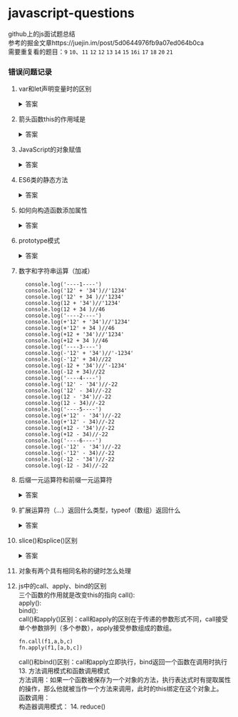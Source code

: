 # javascript-questions
github上的js面试题总结  
参考的掘金文章https://juejin.im/post/5d0644976fb9a07ed064b0ca  
需要重复看的题目：`9` `10`、`11` `12` `12` `13` `14` `15` `16i` `17` `18` `20` `21` `` `` 

### 错误问题记录
1. var和let声明变量时的区别  
    <details>
    <summary>答案</summary>
    <pre><code>
    二者都会被变量提升，但是var在创建时即被初始化，所以提前console会显示undefined，而let只会被创建不会初始化，  
    所以提前输出会显示ReferenceError（暂时性死区）
    </code></pre>
    </details>  

 2. 箭头函数this的作用域是  
    <details>
    <summary>答案</summary>
    <pre><code>
    this指向它定义时所在的上下文环境/对象，而不是使用时所在的对象，与普通函数不同
    </code></pre>
    </details>  
  3. JavaScript的对象赋值  
        <details>
        <summary>答案</summary>
        <pre><code>
        js的对象赋值是引用，即令a=b，修改一个a的值，同时b也会变化，因为使用的是同意内存空间
        </code></pre>
        </details>  
  4. ES6类的静态方法  
        <details>
        <summary>答案</summary>
        <pre><code>
        <strong>静态方法只存在创建他们的构造函数中</strong>  
        他的实例对象是访问不到的
        </code></pre>
        </details>  
  5. 如何向构造函数添加属性  
        <details>
        <summary>答案</summary>
        <pre><code>
           构造函数添加属性需要通过原型来实现
        </code></pre>
        </details>  
  6. prototype模式  
        <details>
        <summary>答案</summary>
        <pre><code>
           js中每一个构造函数都有一个prototype属性，它指向另一个对象，这个对象的所有属性和方法，都可以被构造函数所继承
        </code></pre>
        </details>  
   7. 数字和字符串运算（加减）  
   
            console.log('----1----')   
            console.log('12' + '34')//'1234'    
            console.log('12' + 34 )//'1234'   
            console.log(12 + '34')//'1234'   
            console.log(12 + 34 )//46   
            console.log('----2----')   
            console.log(+'12' + '34')//'1234'   
            console.log(+'12' + 34 )//46   
            console.log(+12 + '34')//'1234'   
            console.log(+12 + 34 )//46   
            console.log('----3----')   
            console.log(-'12' + '34')//'-1234'   
            console.log(-'12' + 34)//22   
            console.log(-12 + '34')//'-1234'   
            console.log(-12 + 34)//22   
            console.log('----4----')   
            console.log('12' - '34')//-22   
            console.log('12' - 34)//-22   
            console.log(12 - '34')//-22   
            console.log(12 - 34)//-22   
            console.log('----5----')   
            console.log(+'12' - '34')//-22   
            console.log(+'12' - 34)//-22   
            console.log(+12 - '34')//-22   
            console.log(+12 - 34)//-22   
            console.log('----6----')   
            console.log(-'12' - '34')//-22   
            console.log(-'12' - 34)//-22   
            console.log(-12 - '34')//-22   
            console.log(-12 - 34)//-22   

   8. 后缀一元运算符和前缀一元运算符  
        <details>
        <summary>答案</summary>
        <pre><code>
            前缀：返回值：0，增加值1 （增加值比返回值多）  
            后缀：返回值与增加值相同
        </code></pre>
        </details>  
   9. 扩展运算符（...）返回什么类型，typeof（数组）返回什么  
        <details>
        <summary>答案</summary>
        <pre><code>
            返回一个带参数的数组，typeof（数组）返回object
        </code></pre>
        </details>  
   10. slice()和splice()区别  
        <details>
        <summary>答案</summary>
        <pre><code>
            slice(start,end): 取数组中从start开始到end结束中间的值，并返回一个新数组（相当于返回数组的一个子数组），不改变初始  
            数组  
            splice(start,howmany,item1,...itemX)：向数组中删除或添加指定值。start开始位置，howmany表示删除几个（如果为0  
            则表示不删除），item1,...itemX表示要添加的内容，<strong>返回一个新数组，会改变初始数组</strong>。如果start为负值，  则表示从数组尾部开始
        </code></pre>
        </details>  
   11. 对象有两个具有相同名称的键时怎么处理  
   12. js中的call、apply、bind的区别  
         三个函数的作用就是改变this的指向
         call():  
         apply():   
         bind():  
         call()和apply()区别：call和apply的区别在于传递的参数形式不同，call接受单个参数排列（多个参数），apply接受参数组成的数组。  
          ```
          fn.call(f1,a,b,c)
          fn.apply(f1,[a,b,c])
          ```
          call()和bind()区别：call和apply立即执行，bind返回一个函数在调用时执行
    13. 方法调用模式和函数调用模式  
        方法调用：如果一个函数被保存为一个对象的方法，执行表达式时有提取属性的操作，那么他就被当作一个方法来调用，此时的this绑定在这个对象上。  
        函数调用：  
        构造器调用模式：
    14. reduce()
   
